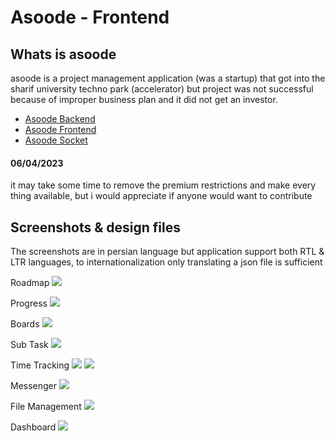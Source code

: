 # Asoode - Frontend
## Whats is asoode
asoode is a project management application (was a startup) that got into the sharif university techno park (accelerator) but project was not successful because of improper business plan and it did not get an investor.

 - [Asoode Backend](https://github.com/navid-kianfar/asoode-backend)
 - [Asoode Frontend](https://github.com/navid-kianfar/asoode-frontend)
- [Asoode Socket](https://github.com/navid-kianfar/asoode-socket)

#### 06/04/2023
it may take some time to remove the premium restrictions and make every thing available,
but i would appreciate if anyone would want to contribute

## Screenshots & design files
The screenshots are in persian language but application support both RTL & LTR languages,
to internationalization only translating a json file is sufficient

Roadmap
![](./designs/panel/project+workpackage/proj-roadmap.png)

Progress
![](./designs/panel/project+workpackage/proj-tree.png)

Boards
![](./designs/panel/project+workpackage/work-package-page-structured.png)

Sub Task
![](./designs/panel/cards+settings/subtask.png)

Time Tracking
![](./designs/panel/cards+settings/time-spent.png)
![](./designs/panel/work-management/group-time-spent.png)

Messenger
![](./designs/panel/chat/files.png)

File Management
![](./designs/panel/chat/other-pages.png)

Dashboard
![](./designs/panel/dashboard/full-dashboard.png)

